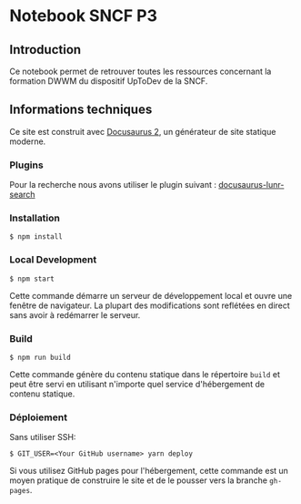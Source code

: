 # Notebook SNCF P3

## Introduction

Ce notebook permet de retrouver toutes les ressources concernant la formation DWWM du dispositif UpToDev de la SNCF.

## Informations techniques

Ce site est construit avec [Docusaurus 2](https://docusaurus.io/), un générateur de site statique moderne.

### Plugins

Pour la recherche nous avons utiliser le plugin suivant :
[docusaurus-lunr-search](https://github.com/praveenn77/docusaurus-lunr-search)

### Installation

```
$ npm install
```

### Local Development

```
$ npm start
```

Cette commande démarre un serveur de développement local et ouvre une fenêtre de navigateur. La plupart des modifications sont reflétées en direct sans avoir à redémarrer le serveur.

### Build

```
$ npm run build
```

Cette commande génère du contenu statique dans le répertoire `build` et peut être servi en utilisant n'importe quel service d'hébergement de contenu statique.

### Déploiement

Sans utiliser SSH:

```
$ GIT_USER=<Your GitHub username> yarn deploy
```

Si vous utilisez GitHub pages pour l'hébergement, cette commande est un moyen pratique de construire le site et de le pousser vers la branche `gh-pages`.
